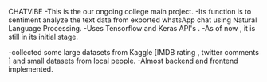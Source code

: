 CHATViBE -This is the our ongoing college main project. -Its function is to sentiment analyze the text data from exported whatsApp chat using Natural Language Processing. -Uses Tensorflow and Keras API's . -As of now , it is still in its initial stage.

-collected some large datasets from Kaggle [IMDB rating , twitter comments ] and small datasets from local people.
-Almost backend and frontend implemented.


